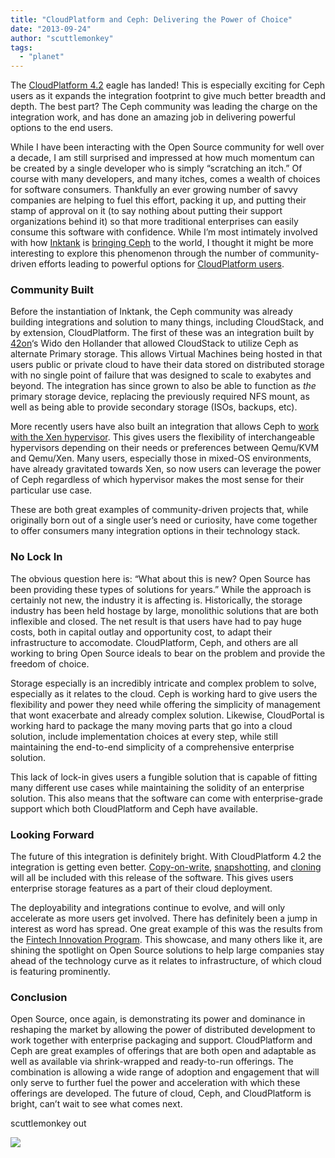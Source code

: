 ```yaml
---
title: "CloudPlatform and Ceph: Delivering the Power of Choice"
date: "2013-09-24"
author: "scuttlemonkey"
tags: 
  - "planet"
---
```


The [CloudPlatform 4.2](http://blogs.citrix.com/2013/09/24/future-proof-your-cloud-strategy-with-citrix-cloudplatform-4-2/) eagle has landed! This is especially exciting for Ceph users as it expands the integration footprint to give much better breadth and depth. The best part? The Ceph community was leading the charge on the integration work, and has done an amazing job in delivering powerful options to the end users.

While I have been interacting with the Open Source community for well over a decade, I am still surprised and impressed at how much momentum can be created by a single developer who is simply “scratching an itch.” Of course with many developers, and many itches, comes a wealth of choices for software consumers. Thankfully an ever growing number of savvy companies are helping to fuel this effort, packing it up, and putting their stamp of approval on it (to say nothing about putting their support organizations behind it) so that more traditional enterprises can easily consume this software with confidence. While I’m most intimately involved with how [Inktank](http://inktank.com) is [bringing Ceph](http://www.inktank.com/products/) to the world, I thought it might be more interesting to explore this phenomenon through the number of community-driven efforts leading to powerful options for [CloudPlatform users](http://www.citrix.com/products/cloudplatform/overview.html).

### Community Built

Before the instantiation of Inktank, the Ceph community was already building integrations and solution to many things, including CloudStack, and by extension, CloudPlatform. The first of these was an integration built by [42on](http://42on.com)‘s Wido den Hollander that allowed CloudStack to utilize Ceph as alternate Primary storage. This allows Virtual Machines being hosted in that users public or private cloud to have their data stored on distributed storage with no single point of failure that was designed to scale to exabytes and beyond. The integration has since grown to also be able to function as _the_ primary storage device, replacing the previously required NFS mount, as well as being able to provide secondary storage (ISOs, backups, etc).

More recently users have also built an integration that allows Ceph to [work with the Xen hypervisor](http://xenserver.org/blog/entry/tech-preview-of-xenserver-libvirt-ceph.html). This gives users the flexibility of interchangeable hypervisors depending on their needs or preferences between Qemu/KVM and Qemu/Xen. Many users, especially those in mixed-OS environments, have already gravitated towards Xen, so now users can leverage the power of Ceph regardless of which hypervisor makes the most sense for their particular use case.

These are both great examples of community-driven projects that, while originally born out of a single user’s need or curiosity, have come together to offer consumers many integration options in their technology stack.

### No Lock In

The obvious question here is: “What about this is new? Open Source has been providing these types of solutions for years.” While the approach is certainly not new, the industry it is affecting is. Historically, the storage industry has been held hostage by large, monolithic solutions that are both inflexible and closed. The net result is that users have had to pay huge costs, both in capital outlay and opportunity cost, to adapt their infrastructure to accomodate. CloudPlatform, Ceph, and others are all working to bring Open Source ideals to bear on the problem and provide the freedom of choice.

Storage especially is an incredibly intricate and complex problem to solve, especially as it relates to the cloud. Ceph is working hard to give users the flexibility and power they need while offering the simplicity of management that wont exacerbate and already complex solution. Likewise, CloudPortal is working hard to package the many moving parts that go into a cloud solution, include implementation choices at every step, while still maintaining the end-to-end simplicity of a comprehensive enterprise solution.

This lack of lock-in gives users a fungible solution that is capable of fitting many different use cases while maintaining the solidity of an enterprise solution. This also means that the software can come with enterprise-grade support which both CloudPlatform and Ceph have available.

### Looking Forward

The future of this integration is definitely bright. With CloudPlatform 4.2 the integration is getting even better. [Copy-on-write](https://en.wikipedia.org/wiki/Copy-on-write), [snapshotting](https://en.wikipedia.org/wiki/Snapshot_(computer_storage)), and [cloning](https://en.wikipedia.org/wiki/Disk_cloning) will all be included with this release of the software. This gives users enterprise storage features as a part of their cloud deployment.

The deployability and integrations continue to evolve, and will only accelerate as more users get involved. There has definitely been a jump in interest as word has spread. One great example of this was the results from the [Fintech Innovation Program](http://www.americanbanker.com/issues/178_134/fintech-event-showcases-security-storage-big-data-startups-1060572-1.html). This showcase, and many others like it, are shining the spotlight on Open Source solutions to help large companies stay ahead of the technology curve as it relates to infrastructure, of which cloud is featuring prominently.

### Conclusion

Open Source, once again, is demonstrating its power and dominance in reshaping the market by allowing the power of distributed development to work together with enterprise packaging and support. CloudPlatform and Ceph are great examples of offerings that are both open and adaptable as well as available via shrink-wrapped and ready-to-run offerings. The combination is allowing a wide range of adoption and engagement that will only serve to further fuel the power and acceleration with which these offerings are developed. The future of cloud, Ceph, and CloudPlatform is bright, can’t wait to see what comes next.

scuttlemonkey out

![](http://track.hubspot.com/__ptq.gif?a=268973&k=14&bu=http://ceph.com&r=http://ceph.com/community/open-source-gives-the-gift-of-options-cloudplatform-and-ceph/&bvt=rss&p=wordpress)
